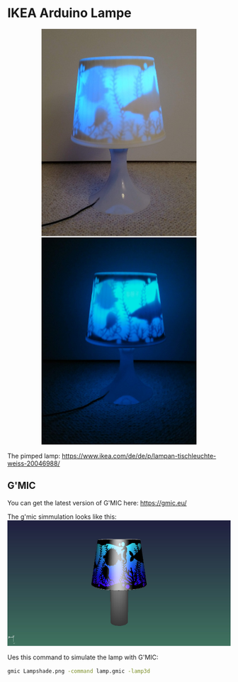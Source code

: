# IKEA Arduino Lampe

<p align="center">
  <img src="Lamp_light.jpg" width="350" title="Lamp">
  <img src="Lamp_dark.jpg" width="350" alt="Lamp dark">
</p>

The pimped lamp:
https://www.ikea.com/de/de/p/lampan-tischleuchte-weiss-20046988/

## G'MIC
You can get the latest version of G'MIC here:
https://gmic.eu/

The g'mic simmulation looks like this:
![G'MIC](gmic_lamp.jpeg)

Ues this command to simulate the lamp with G'MIC:
```bash
gmic Lampshade.png -command lamp.gmic -lamp3d
```

